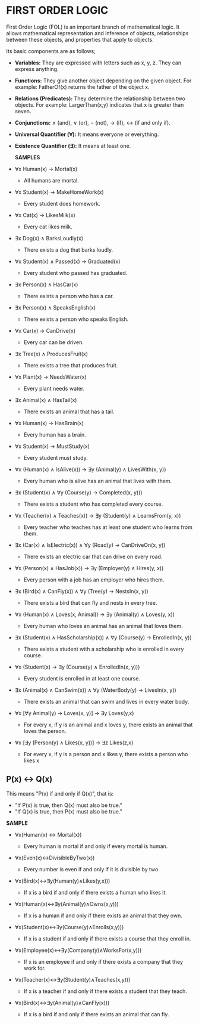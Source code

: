 # FIRST ORDER LOGIC

First Order Logic (FOL) is an important branch of mathematical logic. It allows mathematical representation and inference of objects, relationships between these objects, and properties that apply to objects.

Its basic components are as follows;

- **Variables:** They are expressed with letters such as x, y, z. They can express anything.
- **Functions:** They give another object depending on the given object. For example: FatherOf(x) returns the father of the object x.
- **Relations (Predicates):** They determine the relationship between two objects. For example: LargerThan(x,y) indicates that x is greater than seven.
- **Conjunctions:** ∧ (and), ∨ (or), ¬ (not), → (if), ↔ (if and only if).
- **Universal Quantifier (∀):** It means everyone or everything.
- **Existence Quantifier (∃):** It means at least one.

  **SAMPLES**

* ∀x Human(x) → Mortal(x)
  * All humans are mortal.

* ∀x Student(x) → MakeHomeWork(x)
  * Every student does homework.

* ∀x Cat(x) → LikesMilk(x)
  * Every cat likes milk.

* ∃x Dog(x) ∧ BarksLoudly(x)
  * There exists a dog that barks loudly.

* ∀x Student(x) ∧ Passed(x) → Graduated(x)
  * Every student who passed has graduated.

* ∃x Person(x) ∧ HasCar(x)
  * There exists a person who has a car.

* ∃x Person(x) ∧ SpeaksEnglish(x)
  * There exists a person who speaks English.

* ∀x Car(x) → CanDrive(x)
  * Every car can be driven.

* ∃x Tree(x) ∧ ProducesFruit(x)
  * There exists a tree that produces fruit.

* ∀x Plant(x) → NeedsWater(x)
  * Every plant needs water.

* ∃x Animal(x) ∧ HasTail(x)
  * There exists an animal that has a tail.

* ∀x Human(x) → HasBrain(x)
  * Every human has a brain.

* ∀x Student(x) → MustStudy(x)
  * Every student must study.

* ∀x (Human(x) ∧ IsAlive(x)) → ∃y (Animal(y) ∧ LivesWith(x, y))
  * Every human who is alive has an animal that lives with them.

* ∃x (Student(x) ∧ ∀y (Course(y) → Completed(x, y)))
  * There exists a student who has completed every course.

* ∀x (Teacher(x) ∧ Teaches(x)) → ∃y (Student(y) ∧ LearnsFrom(y, x))
  * Every teacher who teaches has at least one student who learns from them.

* ∃x (Car(x) ∧ IsElectric(x)) ∧ ∀y (Road(y) → CanDriveOn(x, y))
  * There exists an electric car that can drive on every road.

* ∀x (Person(x) ∧ HasJob(x)) → ∃y (Employer(y) ∧ Hires(y, x))
  * Every person with a job has an employer who hires them.

* ∃x (Bird(x) ∧ CanFly(x)) ∧ ∀y (Tree(y) → NestsIn(x, y))
  * There exists a bird that can fly and nests in every tree.

* ∀x (Human(x) ∧ Loves(x, Animal)) → ∃y (Animal(y) ∧ Loves(y, x))
  * Every human who loves an animal has an animal that loves them.

* ∃x (Student(x) ∧ HasScholarship(x)) ∧ ∀y (Course(y) → EnrolledIn(x, y))
  * There exists a student with a scholarship who is enrolled in every course.

* ∀x (Student(x) → ∃y (Course(y) ∧ EnrolledIn(x, y)))
  * Every student is enrolled in at least one course.

* ∃x (Animal(x) ∧ CanSwim(x)) ∧ ∀y (WaterBody(y) → LivesIn(x, y))
  * There exists an animal that can swim and lives in every water body.
 
*  ∀x [∀y Animal(y) → Loves(x, y)] → ∃y Loves(y,x)
    * For every x, if y is an animal and x loves y, there exists an animal that loves the person.
      
 * ∀x [∃y (Person(y) ∧ Likes(x, y))] → ∃z Likes(z,x)
    * For every x, if y is a person and x likes y, there exists a person who likes x

## **P(x) ↔ Q(x)**
This means "P(x) if and only if Q(x)", that is:
* "If P(x) is true, then Q(x) must also be true."
* "If Q(x) is true, then P(x) must also be true."

**SAMPLE**

* ∀x(Human(x) ↔ Mortal(x))
  * Every human is mortal if and only if every mortal is human.

* ∀x(Even(x)↔DivisibleByTwo(x))
  * Every number is even if and only if it is divisible by two.

* ∀x(Bird(x)↔∃y(Human(y)∧Likes(y,x)))
  * If x is a bird if and only if there exists a human who likes it.

* ∀x(Human(x)↔∃y(Animal(y)∧Owns(x,y)))
  * If x is a human if and only if there exists an animal that they own.

* ∀x(Student(x)↔∃y(Course(y)∧Enrolls(x,y)))
  * If x is a student if and only if there exists a course that they enroll in.

* ∀x(Employee(x)↔∃y(Company(y)∧WorksFor(x,y)))
  * If x is an employee if and only if there exists a company that they work for.

* ∀x(Teacher(x)↔∃y(Student(y)∧Teaches(x,y)))
  * If x is a teacher if and only if there exists a student that they teach.

* ∀x(Bird(x)↔∃y(Animal(y)∧CanFly(x)))
  * If x is a bird if and only if there exists an animal that can fly.

  

  
